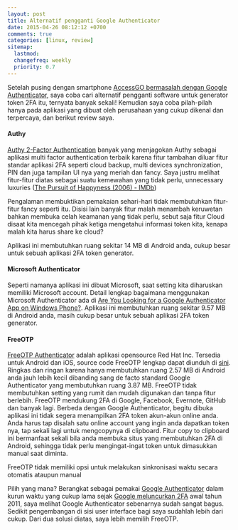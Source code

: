 ```yaml
---
layout: post
title: Alternatif pengganti Google Authenticator
date: 2015-04-26 08:12:12 +0700 
comments: true
categories: [linux, review]
sitemap:
  lastmod: 
  changefreq: weekly
  priority: 0.7
---
```

Setelah pusing dengan smartphone [AccessGO bermasalah dengan Google Authenticator](http://prn.la/1DlV74n), saya coba cari alternatif pengganti software untuk generator token 2FA itu, ternyata banyak sekali! Kemudian saya coba pilah-pilah hanya pada aplikasi yang dibuat oleh perusahaan yang cukup dikenal dan terpercaya, dan berikut review saya.

<!-- more -->

#### Authy
[Authy 2-Factor Authentication](http://prn.la/1DlUTu0) banyak yang menjagokan Authy sebagai aplikasi multi factor authentication terbaik karena fitur tambahan diluar fitur standar aplikasi 2FA seperti cloud backup, multi devices synchronization, PIN dan juga tampilan UI nya yang meriah dan fancy. Saya justru melihat fitur-fitur diatas sebagai suatu kemewahan yang tidak perlu, unnecessary luxuries ([The Pursuit of Happyness (2006) - IMDb](http://prn.la/1DlWxvq))

Pengalaman membuktikan pemakaian sehari-hari tidak membutuhkan fitur-fitur fancy seperti itu. Disisi lain banyak fitur malah menambah keruwetan bahkan membuka celah keamanan yang tidak perlu, sebut saja fitur Cloud disaat kita mencegah pihak ketiga mengetahui informasi token kita, kenapa malah kita harus share ke cloud?

Aplikasi ini membutuhkan ruang sekitar 14 MB di Android anda, cukup besar untuk sebuah aplikasi 2FA token generator. 

#### Microsoft Authenticator
Seperti namanya aplikasi ini dibuat Microsoft, saat setting kita diharuskan memiliki Microsoft account. Detail lengkap bagaimana menggunakan Microsoft Authenticator ada di [Are You Looking for a Google Authenticator App on Windows Phone?](http://prn.la/1JFJJoY). Aplikasi ini membutuhkan ruang sekitar 9.57 MB di Android anda, masih cukup besar untuk sebuah aplikasi 2FA token generator. 

#### FreeOTP
[FreeOTP Authenticator](http://prn.la/1DlVQ5A) adalah aplikasi opensource Red Hat Inc. Tersedia untuk Android dan iOS, source code FreeOTP lengkap dapat diunduh di [sini](http://prn.la/1DqWkaB). Ringkas dan ringan karena hanya membutuhkan ruang 2.57 MB di Android anda jauh lebih kecil dibanding sang de facto standard Google Authenticator yang membutuhkan ruang 3.87 MB. FreeOTP tidak membutuhkan setting yang rumit dan  mudah digunakan dan tanpa fitur berlebih. FreeOTP mendukung 2FA di Google, Facebook, Evernote, GitHub dan banyak lagi. Berbeda dengan Google Authenticator, begitu dibuka aplikasi ini tidak segera menampilkan 2FA token akun-akun online anda. Anda harus tap disalah satu online account yang ingin anda dapatkan token nya, tap sekali lagi untuk mengcopynya di clipboard. Fitur copy to clipboard ini bermanfaat sekali bila anda membuka situs yang membutuhkan 2FA di Android, sehingga tidak perlu mengingat-ingat token untuk dimasukkan manual saat diminta.

FreeOTP tidak memiliki opsi untuk melakukan sinkronisasi waktu secara otomatis ataupun manual

Pilih yang mana? Berangkat sebagai pemakai [Google Authenticator](http://prn.la/1DlWSyh) dalam kurun waktu yang cukup lama sejak  [Google meluncurkan 2FA](http://prn.la/1DlXp3t) awal tahun 2011, saya melihat Google Authenticator sebenarnya sudah sangat bagus. Sedikit pengembangan di sisi user interface bagi saya sudahlah lebih dari cukup. Dari dua solusi diatas, saya lebih memilih FreeOTP.   


